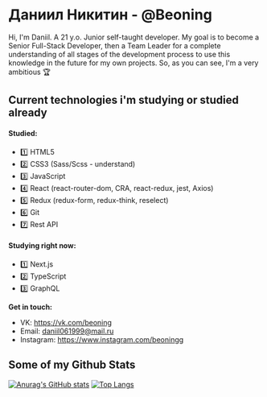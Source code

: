 # Даниил Никитин - @Beoning

Hi, I'm Daniil. A 21 y.o. Junior self-taught developer. My goal is to become a Senior Full-Stack Developer, then a Team Leader for a complete understanding of all stages of the development process to use this knowledge in the future for my own projects. So, as you can see, I'm a very ambitious 🏆

## Current technologies i'm studying or studied already
#### Studied: 
  - 1️⃣ HTML5
  - 2️⃣ CSS3 (Sass/Scss - understand)
  - 3️⃣ JavaScript
  - 4️⃣ React (react-router-dom, CRA, react-redux, jest, Axios)
  - 5️⃣ Redux (redux-form, redux-think, reselect)
  - 6️⃣ Git
  - 7️⃣ Rest API
#### Studying right now: 
  - 1️⃣ Next.js
  - 2️⃣ TypeScript
  - 3️⃣ GraphQL

**Get in touch:**
- VK: https://vk.com/beoning
- Email: daniil061999@mail.ru
- Instagram: https://www.instagram.com/beoningg

## Some of my Github Stats
[![Anurag's GitHub stats](https://github-readme-stats.vercel.app/api?username=Beoning&show_icons=true&theme=radical&layout=compact&hide=prs)](https://github.com/anuraghazra/github-readme-stats) [![Top Langs](https://github-readme-stats.vercel.app/api/top-langs/?username=Beoning&layout=compact&theme=radical)](https://github.com/anuraghazra/github-readme-stats)

